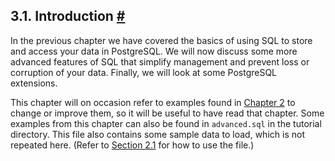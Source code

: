 ## 3.1. Introduction [#](#TUTORIAL-ADVANCED-INTRO)

In the previous chapter we have covered the basics of using SQL to store and access your data in PostgreSQL. We will now discuss some more advanced features of SQL that simplify management and prevent loss or corruption of your data. Finally, we will look at some PostgreSQL extensions.

This chapter will on occasion refer to examples found in [Chapter 2](tutorial-sql "Chapter 2. The SQL Language") to change or improve them, so it will be useful to have read that chapter. Some examples from this chapter can also be found in `advanced.sql` in the tutorial directory. This file also contains some sample data to load, which is not repeated here. (Refer to [Section 2.1](tutorial-sql-intro "2.1. Introduction") for how to use the file.)
